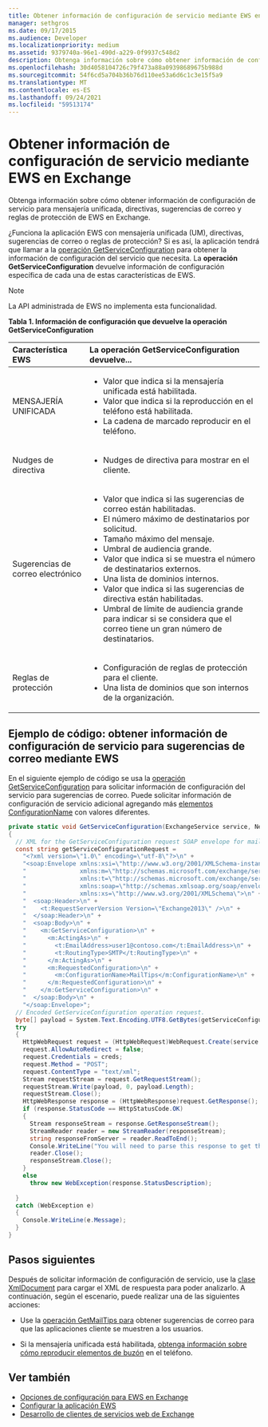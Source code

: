 ```yaml
---
title: Obtener información de configuración de servicio mediante EWS en Exchange
manager: sethgros
ms.date: 09/17/2015
ms.audience: Developer
ms.localizationpriority: medium
ms.assetid: 9379740a-96e1-490d-a229-0f9937c548d2
description: Obtenga información sobre cómo obtener información de configuración de servicio para mensajería unificada, directivas, sugerencias de correo y reglas de protección de EWS en Exchange.
ms.openlocfilehash: 30d4058104726c79f473a88a09398689675b988d
ms.sourcegitcommit: 54f6cd5a704b36b76d110ee53a6d6c1c3e15f5a9
ms.translationtype: MT
ms.contentlocale: es-ES
ms.lasthandoff: 09/24/2021
ms.locfileid: "59513174"
---
```

# <a name="get-service-configuration-information-by-using-ews-in-exchange"></a>Obtener información de configuración de servicio mediante EWS en Exchange

Obtenga información sobre cómo obtener información de configuración de servicio para mensajería unificada, directivas, sugerencias de correo y reglas de protección de EWS en Exchange.
  
¿Funciona la aplicación EWS con mensajería unificada (UM), directivas, sugerencias de correo o reglas de protección? Si es así, la aplicación tendrá que llamar a la [operación GetServiceConfiguration](https://msdn.microsoft.com/library/070cbfe5-325a-4955-8e4a-8230ea0459a7%28Office.15%29.aspx) para obtener la información de configuración del servicio que necesita. La **operación GetServiceConfiguration** devuelve información de configuración específica de cada una de estas características de EWS. 
  
> [!NOTE]
> La API administrada de EWS no implementa esta funcionalidad. 
  
**Tabla 1. Información de configuración que devuelve la operación GetServiceConfiguration**

|Característica EWS|La operación GetServiceConfiguration devuelve...|
|:-----|:-----|
|MENSAJERÍA UNIFICADA  <br/> | <ul><li>Valor que indica si la mensajería unificada está habilitada.</li><li>Valor que indica si la reproducción en el teléfono está habilitada.</li><li>La cadena de marcado reproducir en el teléfono.</li></ul> |
|Nudges de directiva  <br/> | <ul><li>Nudges de directiva para mostrar en el cliente.</li></ul> |
|Sugerencias de correo electrónico  <br/> | <ul><li>Valor que indica si las sugerencias de correo están habilitadas.</li><li>El número máximo de destinatarios por solicitud.</li><li>Tamaño máximo del mensaje.</li><li>Umbral de audiencia grande.</li><li>Valor que indica si se muestra el número de destinatarios externos.</li><li>Una lista de dominios internos.</li><li>Valor que indica si las sugerencias de directiva están habilitadas.</li><li>Umbral de límite de audiencia grande para indicar si se considera que el correo tiene un gran número de destinatarios.  </li></ul>|
|Reglas de protección  <br/> | <ul><li>Configuración de reglas de protección para el cliente.</li><li>Una lista de dominios que son internos de la organización.  </li></ul> |
   
## <a name="code-example-get-service-configuration-information-for-mail-tips-by-using-ews"></a>Ejemplo de código: obtener información de configuración de servicio para sugerencias de correo mediante EWS

En el siguiente ejemplo de código se usa la [operación GetServiceConfiguration](https://msdn.microsoft.com/library/070cbfe5-325a-4955-8e4a-8230ea0459a7%28Office.15%29.aspx) para solicitar información de configuración del servicio para sugerencias de correo. Puede solicitar información de configuración de servicio adicional agregando más [elementos ConfigurationName](https://msdn.microsoft.com/library/3b524a2f-9c6b-4550-9f3d-f78d176b0f7b%28Office.15%29.aspx) con valores diferentes. 
  
```cs
private static void GetServiceConfiguration(ExchangeService service, NetworkCredential creds)
{ 
  // XML for the GetServiceConfiguration request SOAP envelope for mail tips configuration information.
  const string getServiceConfigurationRequest = 
    "<?xml version=\"1.0\" encoding=\"utf-8\"?>\n" +
    "<soap:Envelope xmlns:xsi=\"http://www.w3.org/2001/XMLSchema-instance\"\n" +
    "               xmlns:m=\"http://schemas.microsoft.com/exchange/services/2006/messages\"\n" +
    "               xmlns:t=\"http://schemas.microsoft.com/exchange/services/2006/types\" \n" +
    "               xmlns:soap=\"http://schemas.xmlsoap.org/soap/envelope/\"\n" +
    "               xmlns:xs=\"http://www.w3.org/2001/XMLSchema\">\n" +
    "  <soap:Header>\n" +
    "    <t:RequestServerVersion Version=\"Exchange2013\" />\n" +
    "  </soap:Header>\n" +
    "  <soap:Body>\n" +
    "    <m:GetServiceConfiguration>\n" +
    "      <m:ActingAs>\n" +
    "        <t:EmailAddress>user1@contoso.com</t:EmailAddress>\n" +
    "        <t:RoutingType>SMTP</t:RoutingType>\n" +
    "      </m:ActingAs>\n" +
    "      <m:RequestedConfiguration>\n" +
    "        <m:ConfigurationName>MailTips</m:ConfigurationName>\n" +
    "      </m:RequestedConfiguration>\n" +
    "    </m:GetServiceConfiguration>\n" +
    "  </soap:Body>\n" +
    "</soap:Envelope>";
  // Encoded GetServiceConfiguration operation request.
  byte[] payload = System.Text.Encoding.UTF8.GetBytes(getServiceConfigurationRequest);
  try
  {
    HttpWebRequest request = (HttpWebRequest)WebRequest.Create(service.Url);
    request.AllowAutoRedirect = false;
    request.Credentials = creds;
    request.Method = "POST";
    request.ContentType = "text/xml";
    Stream requestStream = request.GetRequestStream();
    requestStream.Write(payload, 0, payload.Length);
    requestStream.Close();
    HttpWebResponse response = (HttpWebResponse)request.GetResponse();
    if (response.StatusCode == HttpStatusCode.OK)
    {
      Stream responseStream = response.GetResponseStream();
      StreamReader reader = new StreamReader(responseStream);
      string responseFromServer = reader.ReadToEnd();
      Console.WriteLine("You will need to parse this response to get the configuration information:\n\n" + responseFromServer);
      reader.Close();
      responseStream.Close();
    }
    else
      throw new WebException(response.StatusDescription);
          
  }
  catch (WebException e)
  {
    Console.WriteLine(e.Message);
  }
}

```

## <a name="next-steps"></a>Pasos siguientes

Después de solicitar información de configuración de servicio, use la [clase XmlDocument](https://msdn.microsoft.com/library/system.xml.xmldocument.aspx) para cargar el XML de respuesta para poder analizarlo. A continuación, según el escenario, puede realizar una de las siguientes acciones: 
  
- Use la [operación GetMailTips para](https://msdn.microsoft.com/library/025483ec-a9f3-4735-8a95-d26e30ea7974%28Office.15%29.aspx) obtener sugerencias de correo para que las aplicaciones cliente se muestren a los usuarios. 
    
- Si la mensajería unificada está habilitada, [obtenga información sobre cómo reproducir elementos de buzón](https://blogs.msdn.com/b/exchangedev/archive/2009/11/05/play-exchange-2010-mailbox-items-on-your-phone-by-using-the-ews-managed-api.aspx) en el teléfono. 
    
## <a name="see-also"></a>Ver también

- [Opciones de configuración para EWS en Exchange](configuration-options-for-ews-in-exchange.md)    
- [Configurar la aplicación EWS](setting-up-your-ews-application.md)    
- [Desarrollo de clientes de servicios web de Exchange](develop-web-service-clients-for-exchange.md)
    

